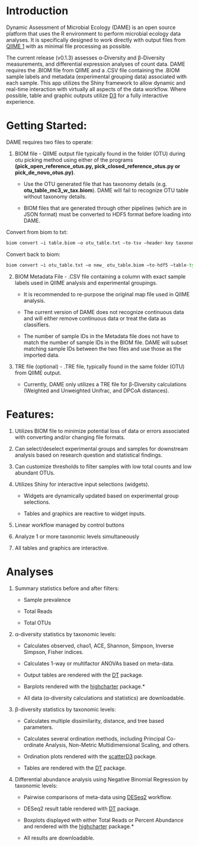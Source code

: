 # IntroductionDynamic Assessment of Microbial Ecology (DAME) is an open source platform that uses the R environment to perform microbial ecology data analyses. It is specifically designed to work directly with output files from [QIIME 1](http://qiime.org/) with as minimal file processing as possible.The current release (v0.1.3) assesses α-Diversity and β-Diversity measurements, and differential expression analyses of count data. DAME requires the .BIOM file from QIIME and a .CSV file containing the .BIOM sample labels and metadata (experimental grouping data) associated with each sample. This app utilizes the Shiny framework to allow dynamic and real-time interaction with virtually all aspects of the data workflow. Where possible, table and graphic outputs utilize [D3](https://github.com/d3/d3) for a fully interactive experience.# Getting Started:DAME requires two files to operate:1. BIOM file - QIIME output file typically found in the folder (OTU) during otu picking method using either of the programs **(pick_open_reference_otus.py, pick_closed_reference_otus.py or pick_de_novo_otus.py)**.    * Use the OTU generated file that has taxonomy details (e.g. **otu_table_mc3_w_tax.biom**). DAME will fail to recognize OTU table without taxonomy details.    * BIOM files that are generated through other pipelines (which are in JSON format) must be converted to HDF5 format before loading into DAME.Convert from biom to txt:	```pythonbiom convert –i table.biom –o otu_table.txt –to-tsv –header-key taxonomy```Convert back to biom:	```python				biom convert –i otu_table.txt –o new_ otu_table.biom –to-hdf5 –table-type=”OTU table"–process-obs-metadata taxonomy```2. BIOM Metadata File - .CSV file containing a column with exact sample labels used in QIIME analysis and experimental groupings.     * It is recommended to re-purpose the original map file used in QIIME analysis.    * The current version of DAME does not recognize continuous data and will either remove continuous data or treat the data as classifiers.      * The number of sample IDs in the Metadata file does not have to match the number of sample IDs in the BIOM file.  DAME will subset matching sample IDs between the two files and use those as the imported data.3. TRE file (optional) - .TRE file, typically found in the same folder (OTU) from QIIME output.    * Currently, DAME only utilizes a TRE file for β-Diversity calculations (Weighted and Unweighted Unifrac, and DPCoA distances).# Features:1. Utilizes BIOM file to minimize potential loss of data or errors associated with converting and/or changing file formats.2. Can select/deselect experimental groups and samples for downstream analysis based on research question and statistical findings.      3. Can customize thresholds to filter samples with low total counts and low abundant OTUs.4. Utilizes Shiny for interactive input selections (widgets).    * Widgets are dynamically updated based on experimental group selections.		* Tables and graphics are reactive to widget inputs.	5. Linear workflow managed by control buttons6. Analyze 1 or more taxonomic levels simultaneously7. All tables and graphics are interactive.	# Analyses 1. Summary statistics before and after filters:	* Sample prevalence		* Total Reads   	* Total OTUs    2. α-diversity statistics by taxonomic levels:	* Calculates observed, chao1, ACE, Shannon, Simpson, Inverse Simpson, Fisher indices.   	* Calculates 1-way or multifactor ANOVAs based on meta-data.       * Output tables are rendered with the [DT](https://rstudio.github.io/DT/) package.       * Barplots rendered with the [highcharter](http://jkunst.com/highcharter/) package.*       * All data (α-diversity calculations and statistics) are downloadable.   3. β-diversity statistics by taxonomic levels:    * Calculates multiple dissimilarity, distance, and tree based parameters.       * Calculates several ordination methods, including Principal Co-ordinate Analysis, Non-Metric Multidimensional Scaling, and others.       * Ordination plots rendered with the [scatterD3](https://cran.r-project.org/web/packages/scatterD3/vignettes/introduction.html) package.       * Tables are rendered with the [DT](https://rstudio.github.io/DT/) package.   4. Differential abundance analysis using Negative Binomial Regression by taxonomic levels:    * Pairwise comparisons of meta-data using [DESeq2](http://genomebiology.biomedcentral.com/articles/10.1186/s13059-014-0550-8) workflow.       * DESeq2 result table rendered with [DT](https://rstudio.github.io/DT/) package.       * Boxplots displayed with either Total Reads or Percent Abundance and rendered with the [highcharter](http://jkunst.com/highcharter/) package.*       * All results are downloadable.